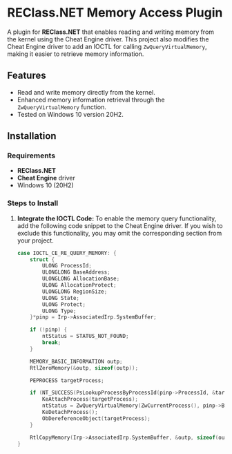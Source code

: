 # REClass.NET Memory Access Plugin

A plugin for **REClass.NET** that enables reading and writing memory from the kernel using the Cheat Engine driver. This project also modifies the Cheat Engine driver to add an IOCTL for calling `ZwQueryVirtualMemory`, making it easier to retrieve memory information.

## Features

- Read and write memory directly from the kernel.
- Enhanced memory information retrieval through the `ZwQueryVirtualMemory` function.
- Tested on Windows 10 version 20H2.

## Installation

### Requirements

- **REClass.NET**
- **Cheat Engine** driver
- Windows 10 (20H2)

### Steps to Install

1. **Integrate the IOCTL Code:**
   To enable the memory query functionality, add the following code snippet to the Cheat Engine driver. If you wish to exclude this functionality, you may omit the corresponding section from your project.

   ```c
   case IOCTL_CE_RE_QUERY_MEMORY: {
       struct {
           ULONG ProcessId;
           ULONGLONG BaseAddress;
           ULONGLONG AllocationBase;
           ULONG AllocationProtect;
           ULONGLONG RegionSize;
           ULONG State;
           ULONG Protect;
           ULONG Type;
       }*pinp = Irp->AssociatedIrp.SystemBuffer;

       if (!pinp) {
           ntStatus = STATUS_NOT_FOUND;
           break;
       }

       MEMORY_BASIC_INFORMATION outp;
       RtlZeroMemory(&outp, sizeof(outp));

       PEPROCESS targetProcess; 

       if (NT_SUCCESS(PsLookupProcessByProcessId(pinp->ProcessId, &targetProcess))) {
           KeAttachProcess(targetProcess);
           ntStatus = ZwQueryVirtualMemory(ZwCurrentProcess(), pinp->BaseAddress, MemoryBasicInformation, &outp, sizeof(outp), NULL);
           KeDetachProcess();
           ObDereferenceObject(targetProcess);
       }

       RtlCopyMemory(Irp->AssociatedIrp.SystemBuffer, &outp, sizeof(outp));
   }
  ```
